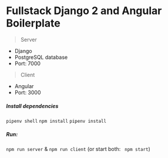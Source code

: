 # Fullstack Django 2 and Angular Boilerplate

> Server
- Django
- PostgreSQL database
- Port: 7000

> Client
- Angular
- Port: 3000 

##### Install dependencies
```pipenv shell```
```npm install```
```pipenv install```


##### Run: 
```npm run server``` & ```npm run client``` 
(or start both:  ``` npm start```)



